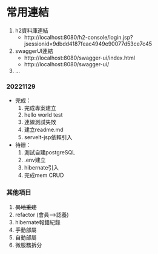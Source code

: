 # 常用連結
1. h2資料庫連結 
   - http://localhost:8080/h2-console/login.jsp?jsessionid=9dbdd4187feac4949e90077d53ce7c45
2. swaggerUI連結
   - http://localhost:8080/swagger-ui/index.html
   - http://localhost:8080/swagger-ui/
3. ...

### 20221129
- 完成：
  1. 完成專案建立
  2. hello world test
  3. 連線測試失敗
  4. 建立readme.md
  5. servelt-jsp依賴引入
- 待辦：
  1. 測試自建postgreSQL
  2. .env建立
  2. hibernate引入
  3. 完成mem CRUD

### 其他項目
1. ~~異地重建~~
2. refactor (會員-->認養)
2. hibernate報錯紀錄
3. 手動部屬
4. 自動部屬
5. 微服務拆分
